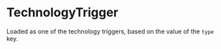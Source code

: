 # TechnologyTrigger

Loaded as one of the technology triggers, based on the value of the `type` key.

